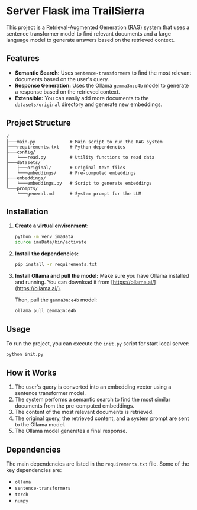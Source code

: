 # Server Flask ima TrailSierra

This project is a Retrieval-Augmented Generation (RAG) system that uses a sentence transformer model to find relevant documents and a large language model to generate answers based on the retrieved context.

## Features

- **Semantic Search:** Uses `sentence-transformers` to find the most relevant documents based on the user's query.
- **Response Generation:** Uses the Ollama `gemma3n:e4b` model to generate a response based on the retrieved context.
- **Extensible:** You can easily add more documents to the `datasets/original` directory and generate new embeddings.

## Project Structure

```
/
├───main.py             # Main script to run the RAG system
├───requirements.txt    # Python dependencies
├───config/
│   └───read.py         # Utility functions to read data
├───datasets/
│   ├───original/       # Original text files
│   └───embeddings/     # Pre-computed embeddings
├───embeddings/
│   └───embeddings.py   # Script to generate embeddings
└───prompts/
    └───general.md      # System prompt for the LLM
```

## Installation

1.  **Create a virtual environment:**
    ```bash
    python -m venv imaData
    source imaData/bin/activate
    ```

2.  **Install the dependencies:**
    ```bash
    pip install -r requirements.txt
    ```

3.  **Install Ollama and pull the model:**
    Make sure you have Ollama installed and running. You can download it from [https://ollama.ai/](https://ollama.ai/).

    Then, pull the `gemma3n:e4b` model:
    ```bash
    ollama pull gemma3n:e4b
    ```

## Usage

To run the project, you can execute the `init.py` script for start local server:

```bash
python init.py
```

## How it Works

1.  The user's query is converted into an embedding vector using a sentence transformer model.
2.  The system performs a semantic search to find the most similar documents from the pre-computed embeddings.
3.  The content of the most relevant documents is retrieved.
4.  The original query, the retrieved content, and a system prompt are sent to the Ollama model.
5.  The Ollama model generates a final response.

## Dependencies

The main dependencies are listed in the `requirements.txt` file. Some of the key dependencies are:

- `ollama`
- `sentence-transformers`
- `torch`
- `numpy`